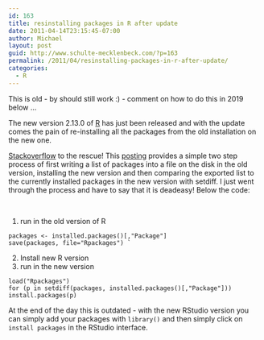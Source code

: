 ```yaml
---
id: 163
title: resinstalling packages in R after update
date: 2011-04-14T23:15:45-07:00
author: Michael
layout: post
guid: http://www.schulte-mecklenbeck.com/?p=163
permalink: /2011/04/resinstalling-packages-in-r-after-update/
categories:
  - R
---
```

This is old - by should still work :) - comment on how to do this in 2019 below ...

The new version 2.13.0 of [R](http://www.r-project.org/ "R") has just been released and with the update comes the pain of re-installing all the packages from the old installation on the new one.

[Stackoverflow](http://stackoverflow.com/ "Stackoverflow") to the rescue! This [posting](http://stackoverflow.com/questions/1401904/painless-way-to-install-a-new-version-of-r) provides a simple two step process of first writing a list of packages into a file on the disk in the old version, installing the new version and then comparing the exported list to the currently installed packages in the new version with setdiff. I just went through the process and have to say that it is deadeasy! Below the code:

 
1. run in the old version of R

```
packages <- installed.packages()[,"Package"] 
save(packages, file="Rpackages") `
```

2. Install new R version
3. run in the new version

```
load("Rpackages")
for (p in setdiff(packages, installed.packages()[,"Package"]))
install.packages(p)
```

At the end of the day this is outdated - with the new RStudio version you can simply add your packages with `library()` and then simply click on `install packages` in the RStudio interface. 
